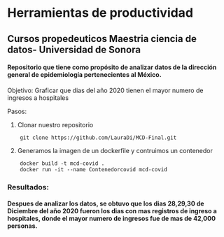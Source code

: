 # Herramientas de productividad
## Cursos propedeuticos Maestria ciencia de datos- Universidad de Sonora

#### Repositorio que tiene como propósito de analizar datos de la dirección general de epidemiología pertenecientes al México.

Objetivo:
Graficar que dias del año 2020 tienen el mayor numero de ingresos a hospitales

Pasos:
1. Clonar nuestro repositorio
~~~
    git clone https://github.com/LauraDi/MCD-Final.git
~~~

2. Generamos la imagen de un dockerfile y contruimos un contenedor
~~~
    docker build -t mcd-covid .
    docker run -it --name Contenedorcovid mcd-covid
~~~

### **Resultados:** 
#### Despues de analizar los datos, se obtuvo que los dias 28,29,30 de Diciembre del año 2020 fueron los dias con mas registros de ingreso a hospitales, donde el mayor numero de ingresos fue de mas de 42,000 personas.

